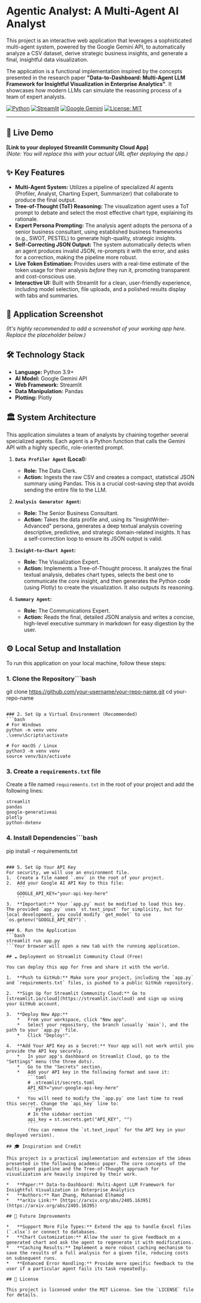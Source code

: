 # Agentic Analyst: A Multi-Agent AI Analyst

This project is an interactive web application that leverages a sophisticated multi-agent system, powered by the Google Gemini API, to automatically analyze a CSV dataset, derive strategic business insights, and generate a final, insightful data visualization.

The application is a functional implementation inspired by the concepts presented in the research paper **"Data-to-Dashboard: Multi-Agent LLM Framework for Insightful Visualization in Enterprise Analytics"**. It showcases how modern LLMs can simulate the reasoning process of a team of expert analysts.

[![Python](https://img.shields.io/badge/Python-3.9+-blue?logo=python)](https://www.python.org/)
[![Streamlit](https://img.shields.io/badge/Streamlit-1.35-FF4B4B?logo=streamlit)](https://streamlit.io/)
[![Google Gemini](https://img.shields.io/badge/Google-Gemini_API-4285F4?logo=google)](https://ai.google.dev/)
[![License: MIT](https://img.shields.io/badge/License-MIT-yellow.svg)](https://opensource.org/licenses/MIT)

---

## 🚀 Live Demo

**[Link to your deployed Streamlit Community Cloud App]**  
*(Note: You will replace this with your actual URL after deploying the app.)*

## ✨ Key Features

*   **Multi-Agent System:** Utilizes a pipeline of specialized AI agents (Profiler, Analyst, Charting Expert, Summarizer) that collaborate to produce the final output.
*   **Tree-of-Thought (ToT) Reasoning:** The visualization agent uses a ToT prompt to debate and select the most effective chart type, explaining its rationale.
*   **Expert Persona Prompting:** The analysis agent adopts the persona of a senior business consultant, using established business frameworks (e.g., SWOT, PESTEL) to generate high-quality, strategic insights.
*   **Self-Correcting JSON Output:** The system automatically detects when an agent produces invalid JSON, re-prompts it with the error, and asks for a correction, making the pipeline more robust.
*   **Live Token Estimation:** Provides users with a real-time estimate of the token usage for their analysis *before* they run it, promoting transparent and cost-conscious use.
*   **Interactive UI:** Built with Streamlit for a clean, user-friendly experience, including model selection, file uploads, and a polished results display with tabs and summaries.

## 📸 Application Screenshot

*(It's highly recommended to add a screenshot of your working app here. Replace the placeholder below.)*


## 🛠️ Technology Stack

*   **Language:** Python 3.9+
*   **AI Model:** Google Gemini API
*   **Web Framework:** Streamlit
*   **Data Manipulation:** Pandas
*   **Plotting:** Plotly

## 🏛️ System Architecture

This application simulates a team of analysts by chaining together several specialized agents. Each agent is a Python function that calls the Gemini API with a highly specific, role-oriented prompt.

1.  **`Data Profiler Agent` (Local):**
    *   **Role:** The Data Clerk.
    *   **Action:** Ingests the raw CSV and creates a compact, statistical JSON summary using Pandas. This is a crucial cost-saving step that avoids sending the entire file to the LLM.

2.  **`Analysis Generator Agent`:**
    *   **Role:** The Senior Business Consultant.
    *   **Action:** Takes the data profile and, using its "InsightWriter-Advanced" persona, generates a deep textual analysis covering descriptive, predictive, and strategic domain-related insights. It has a self-correction loop to ensure its JSON output is valid.

3.  **`Insight-to-Chart Agent`:**
    *   **Role:** The Visualization Expert.
    *   **Action:** Implements a Tree-of-Thought process. It analyzes the final textual analysis, debates chart types, selects the best one to communicate the core insight, and then generates the Python code (using Plotly) to create the visualization. It also outputs its reasoning.

4.  **`Summary Agent`:**
    *   **Role:** The Communications Expert.
    *   **Action:** Reads the final, detailed JSON analysis and writes a concise, high-level executive summary in markdown for easy digestion by the user.

## ⚙️ Local Setup and Installation

To run this application on your local machine, follow these steps:

### 1. Clone the Repository```bash
git clone https://github.com/your-username/your-repo-name.git
cd your-repo-name
```

### 2. Set Up a Virtual Environment (Recommended)
```bash
# For Windows
python -m venv venv
.\venv\Scripts\activate

# For macOS / Linux
python3 -m venv venv
source venv/bin/activate
```

### 3. Create a `requirements.txt` file
Create a file named `requirements.txt` in the root of your project and add the following lines:
```
streamlit
pandas
google-generativeai
plotly
python-dotenv
```

### 4. Install Dependencies```bash
pip install -r requirements.txt
```

### 5. Set Up Your API Key
For security, we will use an environment file.
1.  Create a file named `.env` in the root of your project.
2.  Add your Google AI API Key to this file:
    ```
    GOOGLE_API_KEY="your-api-key-here"
    ```
3.  **Important:** Your `app.py` must be modified to load this key. The provided `app.py` uses `st.text_input` for simplicity, but for local development, you could modify `get_model` to use `os.getenv("GOOGLE_API_KEY")`.

### 6. Run the Application
```bash
streamlit run app.py
```Your browser will open a new tab with the running application.

## ☁️ Deployment on Streamlit Community Cloud (Free)

You can deploy this app for free and share it with the world.

1.  **Push to GitHub:** Make sure your project, including the `app.py` and `requirements.txt` files, is pushed to a public GitHub repository.

2.  **Sign Up for Streamlit Community Cloud:** Go to [streamlit.io/cloud](https://streamlit.io/cloud) and sign up using your GitHub account.

3.  **Deploy New App:**
    *   From your workspace, click "New app".
    *   Select your repository, the branch (usually `main`), and the path to your `app.py` file.
    *   Click "Deploy!".

4.  **Add Your API Key as a Secret:** Your app will not work until you provide the API key securely.
    *   In your app's dashboard on Streamlit Cloud, go to the "Settings" menu (the three dots).
    *   Go to the "Secrets" section.
    *   Add your API key in the following format and save it:
        ```toml
        # .streamlit/secrets.toml
        API_KEY="your-google-api-key-here"
        ```
    *   You will need to modify the `app.py` one last time to read this secret. Change the `api_key` line to:
        ```python
        # In the sidebar section
        api_key = st.secrets.get("API_KEY", "")
        ```
        (You can remove the `st.text_input` for the API key in your deployed version).

## 🎓 Inspiration and Credit

This project is a practical implementation and extension of the ideas presented in the following academic paper. The core concepts of the multi-agent pipeline and the Tree-of-Thought approach for visualization are heavily inspired by their work.

*   **Paper:** Data-to-Dashboard: Multi-Agent LLM Framework for Insightful Visualization in Enterprise Analytics
*   **Authors:** Ran Zhang, Mohannad Elhamod
*   **arXiv Link:** [https://arxiv.org/abs/2405.16395](https://arxiv.org/abs/2405.16395)

## 🚀 Future Improvements

*   **Support More File Types:** Extend the app to handle Excel files (`.xlsx`) or connect to databases.
*   **Chart Customization:** Allow the user to give feedback on a generated chart and ask the agent to regenerate it with modifications.
*   **Caching Results:** Implement a more robust caching mechanism to save the results of a full analysis for a given file, reducing costs on subsequent runs.
*   **Enhanced Error Handling:** Provide more specific feedback to the user if a particular agent fails its task repeatedly.

## 📄 License

This project is licensed under the MIT License. See the `LICENSE` file for details.